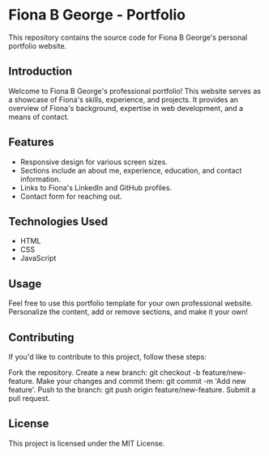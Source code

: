 # Fiona B George - Portfolio

This repository contains the source code for Fiona B George's personal portfolio website.

## Introduction

Welcome to Fiona B George's professional portfolio! This website serves as a showcase of Fiona's skills, experience, and projects. It provides an overview of Fiona's background, expertise in web development, and a means of contact.

## Features

- Responsive design for various screen sizes.
- Sections include an about me, experience, education, and contact information.
- Links to Fiona's LinkedIn and GitHub profiles.
- Contact form for reaching out.

## Technologies Used

- HTML
- CSS
- JavaScript

## Usage
Feel free to use this portfolio template for your own professional website. Personalize the content, add or remove sections, and make it your own!

## Contributing
If you'd like to contribute to this project, follow these steps:

Fork the repository.
Create a new branch: git checkout -b feature/new-feature.
Make your changes and commit them: git commit -m 'Add new feature'.
Push to the branch: git push origin feature/new-feature.
Submit a pull request.

## License
This project is licensed under the MIT License.
